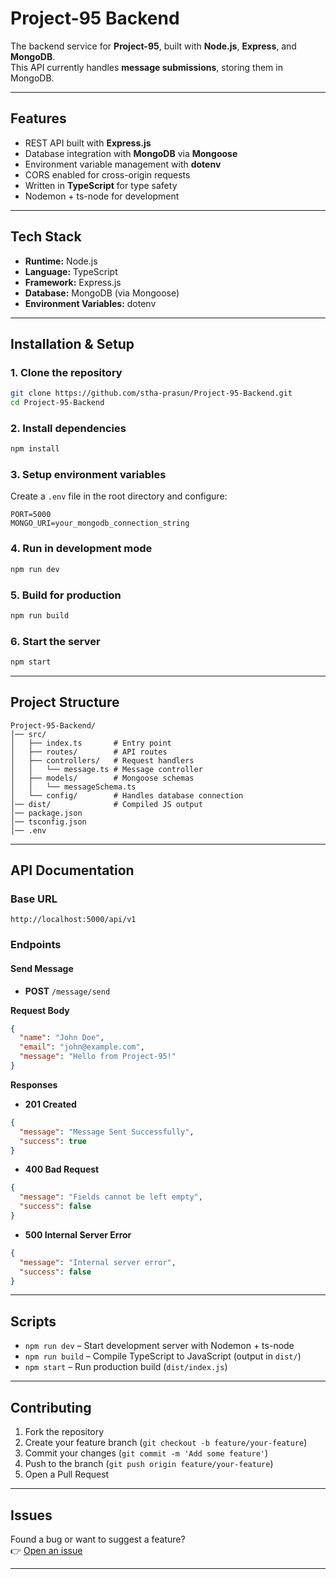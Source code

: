 # Project-95 Backend

The backend service for **Project-95**, built with **Node.js**, **Express**, and **MongoDB**.  
This API currently handles **message submissions**, storing them in MongoDB.

---

## Features
- REST API built with **Express.js**
- Database integration with **MongoDB** via **Mongoose**
- Environment variable management with **dotenv**
- CORS enabled for cross-origin requests
- Written in **TypeScript** for type safety
- Nodemon + ts-node for development

---

## Tech Stack
- **Runtime:** Node.js  
- **Language:** TypeScript  
- **Framework:** Express.js  
- **Database:** MongoDB (via Mongoose)  
- **Environment Variables:** dotenv  

---

## Installation & Setup

### 1. Clone the repository
```bash
git clone https://github.com/stha-prasun/Project-95-Backend.git
cd Project-95-Backend
```

### 2. Install dependencies
```bash
npm install
```

### 3. Setup environment variables  
Create a `.env` file in the root directory and configure:
```env
PORT=5000
MONGO_URI=your_mongodb_connection_string
```

### 4. Run in development mode
```bash
npm run dev
```

### 5. Build for production
```bash
npm run build
```

### 6. Start the server
```bash
npm start
```

---

## Project Structure
```
Project-95-Backend/
│── src/              
│   ├── index.ts       # Entry point
│   ├── routes/        # API routes
│   ├── controllers/   # Request handlers
│   │   └── message.ts # Message controller
│   ├── models/        # Mongoose schemas
│   │   └── messageSchema.ts
│   └── config/        # Handles database connection
│── dist/              # Compiled JS output
│── package.json
│── tsconfig.json
│── .env
```

---

## API Documentation

### Base URL
```
http://localhost:5000/api/v1
```

### Endpoints

#### Send Message
- **POST** `/message/send`

**Request Body**
```json
{
  "name": "John Doe",
  "email": "john@example.com",
  "message": "Hello from Project-95!"
}
```

**Responses**
- **201 Created**
```json
{
  "message": "Message Sent Successfully",
  "success": true
}
```

- **400 Bad Request**
```json
{
  "message": "Fields cannot be left empty",
  "success": false
}
```

- **500 Internal Server Error**
```json
{
  "message": "Internal server error",
  "success": false
}
```

---

## Scripts
- `npm run dev` – Start development server with Nodemon + ts-node  
- `npm run build` – Compile TypeScript to JavaScript (output in `dist/`)  
- `npm start` – Run production build (`dist/index.js`)  

---

## Contributing
1. Fork the repository  
2. Create your feature branch (`git checkout -b feature/your-feature`)  
3. Commit your changes (`git commit -m 'Add some feature'`)  
4. Push to the branch (`git push origin feature/your-feature`)  
5. Open a Pull Request  

---

## Issues
Found a bug or want to suggest a feature?  
👉 [Open an issue](https://github.com/stha-prasun/Project-95-Backend/issues)

---  
